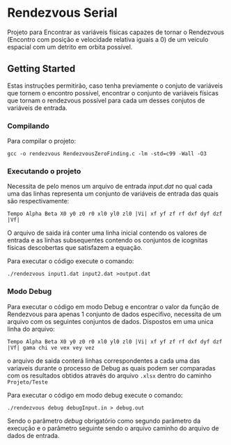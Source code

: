 # Rendezvous Serial

Projeto para Encontrar as variáveis físicas capazes de tornar o Rendezvous (Encontro com posição e velocidade relativa iguais a 0) de um veiculo espacial com um detrito em orbita possível.

## Getting Started

Estas instruções permitirão, caso tenha previamente o conjuto de variáveis que tornem o encontro possível, encontrar o conjunto de variáveis físicas que tornam o rendezvous possível para cada um desses conjutos de variáveis de entrada.

### Compilando

Para compilar o projeto:

```
gcc -o rendezvous RendezvousZeroFinding.c -lm -std=c99 -Wall -O3
```

### Executando o projeto

Necessita de pelo menos um arquivo de entrada *input.dat* no qual cada uma das linhas representa um conjunto de variáveis de entrada das quais são respectivamente:
```
Tempo Alpha Beta X0 y0 z0 r0 xl0 yl0 zl0 |Vi| xf yf zf rf dxf dyf dzf |Vf|
``` 

O arquivo de saida irá conter uma linha inicial contendo os valores de entrada e as linhas subsequentes contendo os conjuntos de icognitas físicas descobertas que satisfazem a equação.
 
Para executar o código execute o comando:
```
./rendezvous input1.dat input2.dat >output.dat

```

### Modo Debug
Para executar o código em modo Debug e encontrar o valor da função de Rendezvous para apenas 1 conjunto de dados especifivo, necessita de um arquivo com os seguintes conjuntos de dados.
Dispostos em uma unica linha do arquivo:
```
Tempo Alpha Beta X0 y0 z0 r0 xl0 yl0 zl0 |Vi| xf yf zf rf dxf dyf dzf |Vf| gama chi ve vex vey vez
```

o arquivo de saida conterá linhas correspondentes a cada uma das variaveis durante o processo de Debug as quais podem ser comparadas com os resultados obtidos através do arquivo `.xlsx` dentro do caminho `Projeto/Teste`

Para executar o código em modo debug execute o comando:
```
./rendezvous debug debugInput.in > debug.out
```
Sendo o parâmetro *debug* obrigatório como segundo parâmetro da execução e o parâmetro seguinte sendo o arquivo caminho do arquivo de dados de entrada.

